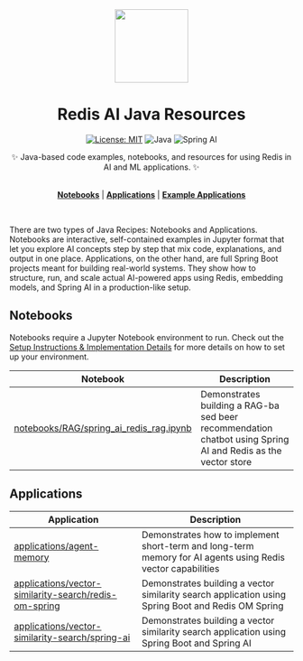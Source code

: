 <div align="center">
<div><img src="../assets/redis-logo.svg" style="width: 130px" alt=""> </div>
<h1>Redis AI Java Resources</h1>
<div align="center">

[![License: MIT](https://img.shields.io/badge/License-MIT-yellow.svg)](https://opensource.org/licenses/MIT)
![Java](https://img.shields.io/badge/Java-21-orange)
![Spring AI](https://img.shields.io/badge/Spring%20AI-1.0.0--M6-green)

</div>
<div>
    ✨ Java-based code examples, notebooks, and resources for using Redis in AI and ML applications. ✨
</div>

<div></div>
<br>

[**Notebooks**](#notebooks) | [**Applications**](#applications) | [**Example Applications**](#example-notebooks--applications)

</div>
<br>

There are two types of Java Recipes: Notebooks and Applications. Notebooks are interactive, self-contained examples in Jupyter format that let you explore AI concepts step by step that mix code, explanations, and output in one place. Applications, on the other hand, are full Spring Boot projects meant for building real-world systems. They show how to structure, run, and scale actual AI-powered apps using Redis, embedding models, and Spring AI in a production-like setup.

## Notebooks

Notebooks require a Jupyter Notebook environment to run. Check out the [Setup Instructions & Implementation Details](./notebooks/README.md) for more details on how to set up your environment.

| Notebook                                                                             | Description                                                                                                  |
|--------------------------------------------------------------------------------------|--------------------------------------------------------------------------------------------------------------|
| [notebooks/RAG/spring_ai_redis_rag.ipynb](./notebooks/RAG/spring_ai_redis_rag.ipynb) | Demonstrates building a RAG-ba sed beer recommendation chatbot using Spring AI and Redis as the vector store |

## Applications

| Application                                                                                                                                     | Description                                                                                                 |
|-------------------------------------------------------------------------------------------------------------------------------------------------|-------------------------------------------------------------------------------------------------------------|
| [applications/agent-memory](./applications/agent-memory/spring_boot_agent_memory.md)                                                            | Demonstrates how to implement short-term and long-term memory for AI agents using Redis vector capabilities |
| [applications/vector-similarity-search/redis-om-spring](./applications/vector-similarity-search/redis-om-spring/spring_boot_redis_om_spring.md) | Demonstrates building a vector similarity search application using Spring Boot and Redis OM Spring          |
| [applications/vector-similarity-search/spring-ai](./applications/vector-similarity-search/spring-ai/spring_boot_spring_ai.md)                   | Demonstrates building a vector similarity search application using Spring Boot and Spring AI                |

